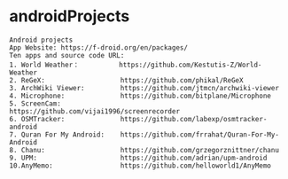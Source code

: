 # androidProjects
    Android projects
    App Website: https://f-droid.org/en/packages/
    Ten apps and source code URL:
    1. World Weather：          https://github.com/Kestutis-Z/World-Weather
    2. ReGeX:                   https://github.com/phikal/ReGeX
    3. ArchWiki Viewer:         https://github.com/jtmcn/archwiki-viewer
    4. Microphone:              https://github.com/bitplane/Microphone
    5. ScreenCam:               https://github.com/vijai1996/screenrecorder
    6. OSMTracker:              https://github.com/labexp/osmtracker-android
    7. Quran For My Android:    https://github.com/frrahat/Quran-For-My-Android
    8. Chanu:                   https://github.com/grzegorznittner/chanu
    9. UPM:                     https://github.com/adrian/upm-android
    10.AnyMemo:                 https://github.com/helloworld1/AnyMemo 
